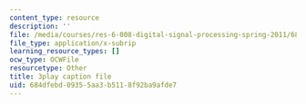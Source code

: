 ```yaml
---
content_type: resource
description: ''
file: /media/courses/res-6-008-digital-signal-processing-spring-2011/684dfebd09355aa3b5118f92ba9afde7_14Vg7GyCVLY.vtt
file_type: application/x-subrip
learning_resource_types: []
ocw_type: OCWFile
resourcetype: Other
title: 3play caption file
uid: 684dfebd-0935-5aa3-b511-8f92ba9afde7
---
```

